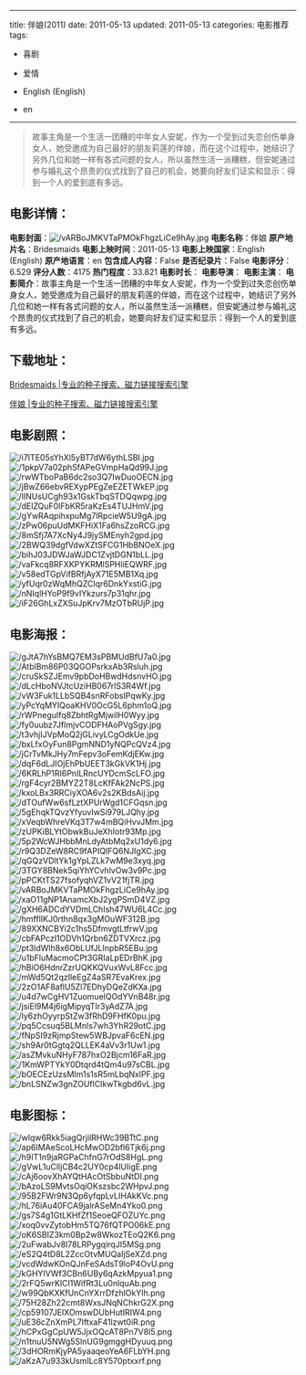 
---
title: 伴娘(2011)
date: 2011-05-13
updated: 2011-05-13
categories: 电影推荐
tags:
- 喜剧
- 爱情

- English (English)
- en
---


> 故事主角是一个生活一团糟的中年女人安妮，作为一个受到过失恋创伤单身女人，她受邀成为自己最好的朋友莉莲的伴娘，而在这个过程中，她结识了另外几位和她一样有各式问题的女人，所以虽然生活一派糟糕，但安妮通过参与婚礼这个昂贵的仪式找到了自己的机会，她要向好友们证实和显示：得到一个人的爱到底有多远。

## **电影详情**：

**电影封面**：<img src="https://image.tmdb.org/t/p/w200/vARBoJMKVTaPMOkFhgzLiCe9hAy.jpg" alt="/vARBoJMKVTaPMOkFhgzLiCe9hAy.jpg" title="/vARBoJMKVTaPMOkFhgzLiCe9hAy.jpg">
**电影名称**：伴娘
**原产地片名**：Bridesmaids
**电影上映时间**：2011-05-13
**电影上映国家**：English (English)
**原产地语言**：en
**包含成人内容**：False
**是否纪录片**：False
**电影评分**：6.529
**评分人数**：4175
**热门程度**：33.821
**电影时长**：
**电影导演**：
**电影主演**：
**电影简介**：故事主角是一个生活一团糟的中年女人安妮，作为一个受到过失恋创伤单身女人，她受邀成为自己最好的朋友莉莲的伴娘，而在这个过程中，她结识了另外几位和她一样有各式问题的女人，所以虽然生活一派糟糕，但安妮通过参与婚礼这个昂贵的仪式找到了自己的机会，她要向好友们证实和显示：得到一个人的爱到底有多远。

## **下载地址**：
[Bridesmaids |专业的种子搜索、磁力链接搜索引擎](https://movie.amd794.com:2083/?search=Bridesmaids&ordering=&mode=match_phrase&page_size=10&page=1)

[伴娘 |专业的种子搜索、磁力链接搜索引擎](https://movie.amd794.com:2083/?search=%E4%BC%B4%E5%A8%98&ordering=&mode=match_phrase&page_size=10&page=1)
 

## **电影剧照**：
<img src="https://image.tmdb.org/t/p/original/i7ITE05sYhXl5yBT7dW6ythLSBI.jpg" alt="/i7ITE05sYhXl5yBT7dW6ythLSBI.jpg" title="/i7ITE05sYhXl5yBT7dW6ythLSBI.jpg"><img src="https://image.tmdb.org/t/p/original/1pkpV7a02phSfAPeGVmpHaQd99J.jpg" alt="/1pkpV7a02phSfAPeGVmpHaQd99J.jpg" title="/1pkpV7a02phSfAPeGVmpHaQd99J.jpg"><img src="https://image.tmdb.org/t/p/original/rwWTboPaB6dc2so3Q7IwDuoOECN.jpg" alt="/rwWTboPaB6dc2so3Q7IwDuoOECN.jpg" title="/rwWTboPaB6dc2so3Q7IwDuoOECN.jpg"><img src="https://image.tmdb.org/t/p/original/jBwZ66ebvREXypPEgZeEZETWkEP.jpg" alt="/jBwZ66ebvREXypPEgZeEZETWkEP.jpg" title="/jBwZ66ebvREXypPEgZeEZETWkEP.jpg"><img src="https://image.tmdb.org/t/p/original/lINUsUCgh93x1GskTbqSTDQqwpg.jpg" alt="/lINUsUCgh93x1GskTbqSTDQqwpg.jpg" title="/lINUsUCgh93x1GskTbqSTDQqwpg.jpg"><img src="https://image.tmdb.org/t/p/original/dElZQuF0lFbKR5raKzEs4TUJHmV.jpg" alt="/dElZQuF0lFbKR5raKzEs4TUJHmV.jpg" title="/dElZQuF0lFbKR5raKzEs4TUJHmV.jpg"><img src="https://image.tmdb.org/t/p/original/gYwRAqpihxpuMg7lRpcieW5U9gA.jpg" alt="/gYwRAqpihxpuMg7lRpcieW5U9gA.jpg" title="/gYwRAqpihxpuMg7lRpcieW5U9gA.jpg"><img src="https://image.tmdb.org/t/p/original/zPw06puUdMKFHiX1Fa6hsZzoRCG.jpg" alt="/zPw06puUdMKFHiX1Fa6hsZzoRCG.jpg" title="/zPw06puUdMKFHiX1Fa6hsZzoRCG.jpg"><img src="https://image.tmdb.org/t/p/original/8mSfj7A7XcNy4J9jySMEnyh2gpd.jpg" alt="/8mSfj7A7XcNy4J9jySMEnyh2gpd.jpg" title="/8mSfj7A7XcNy4J9jySMEnyh2gpd.jpg"><img src="https://image.tmdb.org/t/p/original/2BWQ39dgfVdwXZtSFCG1HbBNOeX.jpg" alt="/2BWQ39dgfVdwXZtSFCG1HbBNOeX.jpg" title="/2BWQ39dgfVdwXZtSFCG1HbBNOeX.jpg"><img src="https://image.tmdb.org/t/p/original/bihJ03JDWJaWJDC1ZvjtDGN1bLL.jpg" alt="/bihJ03JDWJaWJDC1ZvjtDGN1bLL.jpg" title="/bihJ03JDWJaWJDC1ZvjtDGN1bLL.jpg"><img src="https://image.tmdb.org/t/p/original/vaFkcq8RFXKPYKRMlSPHliEQWRF.jpg" alt="/vaFkcq8RFXKPYKRMlSPHliEQWRF.jpg" title="/vaFkcq8RFXKPYKRMlSPHliEQWRF.jpg"><img src="https://image.tmdb.org/t/p/original/v58edTGpVifBRfjAyX71E5MB1Xq.jpg" alt="/v58edTGpVifBRfjAyX71E5MB1Xq.jpg" title="/v58edTGpVifBRfjAyX71E5MB1Xq.jpg"><img src="https://image.tmdb.org/t/p/original/yfUqr0zWqMhQZCIqr6DnkYxstiG.jpg" alt="/yfUqr0zWqMhQZCIqr6DnkYxstiG.jpg" title="/yfUqr0zWqMhQZCIqr6DnkYxstiG.jpg"><img src="https://image.tmdb.org/t/p/original/nNIqlHYoP9f9vIYkzurs7p31qhr.jpg" alt="/nNIqlHYoP9f9vIYkzurs7p31qhr.jpg" title="/nNIqlHYoP9f9vIYkzurs7p31qhr.jpg"><img src="https://image.tmdb.org/t/p/original/iF26GhLxZXSuJpKrv7MzOTbRUjP.jpg" alt="/iF26GhLxZXSuJpKrv7MzOTbRUjP.jpg" title="/iF26GhLxZXSuJpKrv7MzOTbRUjP.jpg">

## **电影海报**：
<img src="https://image.tmdb.org/t/p/original/gJtA7hYsBMQ7EM3sPBMUdBfU7a0.jpg" alt="/gJtA7hYsBMQ7EM3sPBMUdBfU7a0.jpg" title="/gJtA7hYsBMQ7EM3sPBMUdBfU7a0.jpg"><img src="https://image.tmdb.org/t/p/original/AtblBm86P03QGOPsrkxAb3Rsluh.jpg" alt="/AtblBm86P03QGOPsrkxAb3Rsluh.jpg" title="/AtblBm86P03QGOPsrkxAb3Rsluh.jpg"><img src="https://image.tmdb.org/t/p/original/cruSkSZJEmv9pbDoHBwdHdsnvHO.jpg" alt="/cruSkSZJEmv9pbDoHBwdHdsnvHO.jpg" title="/cruSkSZJEmv9pbDoHBwdHdsnvHO.jpg"><img src="https://image.tmdb.org/t/p/original/dLcHboNVJtcUziHB067rlS3R4Wf.jpg" alt="/dLcHboNVJtcUziHB067rlS3R4Wf.jpg" title="/dLcHboNVJtcUziHB067rlS3R4Wf.jpg"><img src="https://image.tmdb.org/t/p/original/vW3Fuk1LLbSQB4snRFobsIPqwKy.jpg" alt="/vW3Fuk1LLbSQB4snRFobsIPqwKy.jpg" title="/vW3Fuk1LLbSQB4snRFobsIPqwKy.jpg"><img src="https://image.tmdb.org/t/p/original/yPcYqMYIQoaKHV0OcG5L6phm1oQ.jpg" alt="/yPcYqMYIQoaKHV0OcG5L6phm1oQ.jpg" title="/yPcYqMYIQoaKHV0OcG5L6phm1oQ.jpg"><img src="https://image.tmdb.org/t/p/original/rWPneguIfq8ZbhtRgMjwilH0Wyy.jpg" alt="/rWPneguIfq8ZbhtRgMjwilH0Wyy.jpg" title="/rWPneguIfq8ZbhtRgMjwilH0Wyy.jpg"><img src="https://image.tmdb.org/t/p/original/fy0uubz7JfImjvCODFHAoPVgSgy.jpg" alt="/fy0uubz7JfImjvCODFHAoPVgSgy.jpg" title="/fy0uubz7JfImjvCODFHAoPVgSgy.jpg"><img src="https://image.tmdb.org/t/p/original/t3vhjIJVpMoQ2jGLivyLCgOdkUe.jpg" alt="/t3vhjIJVpMoQ2jGLivyLCgOdkUe.jpg" title="/t3vhjIJVpMoQ2jGLivyLCgOdkUe.jpg"><img src="https://image.tmdb.org/t/p/original/bxLfxOyFun8PgmNND1yNQPcQVz4.jpg" alt="/bxLfxOyFun8PgmNND1yNQPcQVz4.jpg" title="/bxLfxOyFun8PgmNND1yNQPcQVz4.jpg"><img src="https://image.tmdb.org/t/p/original/jCrTvMkJHy7mFepv3oFemKdjEKw.jpg" alt="/jCrTvMkJHy7mFepv3oFemKdjEKw.jpg" title="/jCrTvMkJHy7mFepv3oFemKdjEKw.jpg"><img src="https://image.tmdb.org/t/p/original/dqF6dLJIOjEhPbUEET3kGkVK1Hj.jpg" alt="/dqF6dLJIOjEhPbUEET3kGkVK1Hj.jpg" title="/dqF6dLJIOjEhPbUEET3kGkVK1Hj.jpg"><img src="https://image.tmdb.org/t/p/original/6KRLhP1RI6PnILRncUYDcmScLFO.jpg" alt="/6KRLhP1RI6PnILRncUYDcmScLFO.jpg" title="/6KRLhP1RI6PnILRncUYDcmScLFO.jpg"><img src="https://image.tmdb.org/t/p/original/rgF4cyr2BMYZ2T8LcKfFAk2NcPS.jpg" alt="/rgF4cyr2BMYZ2T8LcKfFAk2NcPS.jpg" title="/rgF4cyr2BMYZ2T8LcKfFAk2NcPS.jpg"><img src="https://image.tmdb.org/t/p/original/kxoLBx3RRCiyXOA6v2s2KBdsAij.jpg" alt="/kxoLBx3RRCiyXOA6v2s2KBdsAij.jpg" title="/kxoLBx3RRCiyXOA6v2s2KBdsAij.jpg"><img src="https://image.tmdb.org/t/p/original/dTOufWw6sfLztXPUrWgd1CFGqsn.jpg" alt="/dTOufWw6sfLztXPUrWgd1CFGqsn.jpg" title="/dTOufWw6sfLztXPUrWgd1CFGqsn.jpg"><img src="https://image.tmdb.org/t/p/original/5gEhqkTQvzYfyuvIwSi979LJQhy.jpg" alt="/5gEhqkTQvzYfyuvIwSi979LJQhy.jpg" title="/5gEhqkTQvzYfyuvIwSi979LJQhy.jpg"><img src="https://image.tmdb.org/t/p/original/xVeqbWhreVKq3T7w4mBQiHvvJMm.jpg" alt="/xVeqbWhreVKq3T7w4mBQiHvvJMm.jpg" title="/xVeqbWhreVKq3T7w4mBQiHvvJMm.jpg"><img src="https://image.tmdb.org/t/p/original/zUPKiBLYtObwkBuJeXhIotr93Mp.jpg" alt="/zUPKiBLYtObwkBuJeXhIotr93Mp.jpg" title="/zUPKiBLYtObwkBuJeXhIotr93Mp.jpg"><img src="https://image.tmdb.org/t/p/original/5p2WcWJHbbMnLdyAtbMq2xU1dy6.jpg" alt="/5p2WcWJHbbMnLdyAtbMq2xU1dy6.jpg" title="/5p2WcWJHbbMnLdyAtbMq2xU1dy6.jpg"><img src="https://image.tmdb.org/t/p/original/r9Q3DZeW8RC9fAPIQlFQ6NJIgXC.jpg" alt="/r9Q3DZeW8RC9fAPIQlFQ6NJIgXC.jpg" title="/r9Q3DZeW8RC9fAPIQlFQ6NJIgXC.jpg"><img src="https://image.tmdb.org/t/p/original/qGQzVDltYk1gYpLZLk7wM9e3xyq.jpg" alt="/qGQzVDltYk1gYpLZLk7wM9e3xyq.jpg" title="/qGQzVDltYk1gYpLZLk7wM9e3xyq.jpg"><img src="https://image.tmdb.org/t/p/original/3TGY8BNek5qiYhYCvhlvOw3v9Pc.jpg" alt="/3TGY8BNek5qiYhYCvhlvOw3v9Pc.jpg" title="/3TGY8BNek5qiYhYCvhlvOw3v9Pc.jpg"><img src="https://image.tmdb.org/t/p/original/pPCKtTS27fsofyqhVZ1vV21fjTR.jpg" alt="/pPCKtTS27fsofyqhVZ1vV21fjTR.jpg" title="/pPCKtTS27fsofyqhVZ1vV21fjTR.jpg"><img src="https://image.tmdb.org/t/p/original/vARBoJMKVTaPMOkFhgzLiCe9hAy.jpg" alt="/vARBoJMKVTaPMOkFhgzLiCe9hAy.jpg" title="/vARBoJMKVTaPMOkFhgzLiCe9hAy.jpg"><img src="https://image.tmdb.org/t/p/original/xaO11gNP1AnamcXbJ2ygPSmD4VZ.jpg" alt="/xaO11gNP1AnamcXbJ2ygPSmD4VZ.jpg" title="/xaO11gNP1AnamcXbJ2ygPSmD4VZ.jpg"><img src="https://image.tmdb.org/t/p/original/gXH6ADCdYVDmLChIsh47WU6L4Cc.jpg" alt="/gXH6ADCdYVDmLChIsh47WU6L4Cc.jpg" title="/gXH6ADCdYVDmLChIsh47WU6L4Cc.jpg"><img src="https://image.tmdb.org/t/p/original/hmfflIKJ0rthn8qx3gMOuWF312B.jpg" alt="/hmfflIKJ0rthn8qx3gMOuWF312B.jpg" title="/hmfflIKJ0rthn8qx3gMOuWF312B.jpg"><img src="https://image.tmdb.org/t/p/original/89XXNCBYi2c1hs5DfmvgtLtfrwV.jpg" alt="/89XXNCBYi2c1hs5DfmvgtLtfrwV.jpg" title="/89XXNCBYi2c1hs5DfmvgtLtfrwV.jpg"><img src="https://image.tmdb.org/t/p/original/cbFAPczI1ODVh1Qrbn6ZDTVXrcz.jpg" alt="/cbFAPczI1ODVh1Qrbn6ZDTVXrcz.jpg" title="/cbFAPczI1ODVh1Qrbn6ZDTVXrcz.jpg"><img src="https://image.tmdb.org/t/p/original/pt3ldWlh8x6ObLUfJLInpbR5EBu.jpg" alt="/pt3ldWlh8x6ObLUfJLInpbR5EBu.jpg" title="/pt3ldWlh8x6ObLUfJLInpbR5EBu.jpg"><img src="https://image.tmdb.org/t/p/original/u1bFluMacmoCPt3GRIaLpEDrBhK.jpg" alt="/u1bFluMacmoCPt3GRIaLpEDrBhK.jpg" title="/u1bFluMacmoCPt3GRIaLpEDrBhK.jpg"><img src="https://image.tmdb.org/t/p/original/hBiO6HdnrZzrUQKKQVuxWvL8Fcc.jpg" alt="/hBiO6HdnrZzrUQKKQVuxWvL8Fcc.jpg" title="/hBiO6HdnrZzrUQKKQVuxWvL8Fcc.jpg"><img src="https://image.tmdb.org/t/p/original/mWd5Qt2qzIleEgZ4aSR7EvaKrex.jpg" alt="/mWd5Qt2qzIleEgZ4aSR7EvaKrex.jpg" title="/mWd5Qt2qzIleEgZ4aSR7EvaKrex.jpg"><img src="https://image.tmdb.org/t/p/original/2zO1AF8aflU5Zl7EDhyDQeZdKXa.jpg" alt="/2zO1AF8aflU5Zl7EDhyDQeZdKXa.jpg" title="/2zO1AF8aflU5Zl7EDhyDQeZdKXa.jpg"><img src="https://image.tmdb.org/t/p/original/u4d7wCgHV1ZuomuelQOdYVnB48r.jpg" alt="/u4d7wCgHV1ZuomuelQOdYVnB48r.jpg" title="/u4d7wCgHV1ZuomuelQOdYVnB48r.jpg"><img src="https://image.tmdb.org/t/p/original/jsiEl9M4j6igMipyqTIr3yAdZ7A.jpg" alt="/jsiEl9M4j6igMipyqTIr3yAdZ7A.jpg" title="/jsiEl9M4j6igMipyqTIr3yAdZ7A.jpg"><img src="https://image.tmdb.org/t/p/original/ly6zhOyyrpStZw3fRhD9FHfK0pu.jpg" alt="/ly6zhOyyrpStZw3fRhD9FHfK0pu.jpg" title="/ly6zhOyyrpStZw3fRhD9FHfK0pu.jpg"><img src="https://image.tmdb.org/t/p/original/pq5Ccsuq5BLMnls7wh3YhR29otC.jpg" alt="/pq5Ccsuq5BLMnls7wh3YhR29otC.jpg" title="/pq5Ccsuq5BLMnls7wh3YhR29otC.jpg"><img src="https://image.tmdb.org/t/p/original/fNpSI9zRjmpStew5WBJpvaF6cEN.jpg" alt="/fNpSI9zRjmpStew5WBJpvaF6cEN.jpg" title="/fNpSI9zRjmpStew5WBJpvaF6cEN.jpg"><img src="https://image.tmdb.org/t/p/original/sh9Ar0tGgtq2QLLEK4aVv3r1Uw1.jpg" alt="/sh9Ar0tGgtq2QLLEK4aVv3r1Uw1.jpg" title="/sh9Ar0tGgtq2QLLEK4aVv3r1Uw1.jpg"><img src="https://image.tmdb.org/t/p/original/asZMvkuNHyF787hxO2Bjcm16FaR.jpg" alt="/asZMvkuNHyF787hxO2Bjcm16FaR.jpg" title="/asZMvkuNHyF787hxO2Bjcm16FaR.jpg"><img src="https://image.tmdb.org/t/p/original/1KmWPTYkY0Dtqrd4tQm4u97sCBL.jpg" alt="/1KmWPTYkY0Dtqrd4tQm4u97sCBL.jpg" title="/1KmWPTYkY0Dtqrd4tQm4u97sCBL.jpg"><img src="https://image.tmdb.org/t/p/original/bOECEzUzsMIm1s1sR5mLbqNxlPF.jpg" alt="/bOECEzUzsMIm1s1sR5mLbqNxlPF.jpg" title="/bOECEzUzsMIm1s1sR5mLbqNxlPF.jpg"><img src="https://image.tmdb.org/t/p/original/bnLSNZw3gnZOUflCIkwTkgbd6vL.jpg" alt="/bnLSNZw3gnZOUflCIkwTkgbd6vL.jpg" title="/bnLSNZw3gnZOUflCIkwTkgbd6vL.jpg">

## **电影图标**：
<img src="https://image.tmdb.org/t/p/original/wlqw6Rkk5iagQrjilRHWc39BTtC.png" alt="/wlqw6Rkk5iagQrjilRHWc39BTtC.png" title="/wlqw6Rkk5iagQrjilRHWc39BTtC.png"><img src="https://image.tmdb.org/t/p/original/ap6IMAeScoLHcMwOD2bfl6Tjk6j.png" alt="/ap6IMAeScoLHcMwOD2bfl6Tjk6j.png" title="/ap6IMAeScoLHcMwOD2bfl6Tjk6j.png"><img src="https://image.tmdb.org/t/p/original/h9IT1n9jaRGPaChfnG7rOdS8HgL.png" alt="/h9IT1n9jaRGPaChfnG7rOdS8HgL.png" title="/h9IT1n9jaRGPaChfnG7rOdS8HgL.png"><img src="https://image.tmdb.org/t/p/original/gVwL1uClljCB4c2UY0cp4lUIigE.png" alt="/gVwL1uClljCB4c2UY0cp4lUIigE.png" title="/gVwL1uClljCB4c2UY0cp4lUIigE.png"><img src="https://image.tmdb.org/t/p/original/cAj6oovXhAYQtHAcOtSbbuNtDI.png" alt="/cAj6oovXhAYQtHAcOtSbbuNtDI.png" title="/cAj6oovXhAYQtHAcOtSbbuNtDI.png"><img src="https://image.tmdb.org/t/p/original/bAzoLS9MvtsOqiOKszsbc2WHpvJ.png" alt="/bAzoLS9MvtsOqiOKszsbc2WHpvJ.png" title="/bAzoLS9MvtsOqiOKszsbc2WHpvJ.png"><img src="https://image.tmdb.org/t/p/original/95B2FWr9N3Qp6yfqpLvLIHAkKVc.png" alt="/95B2FWr9N3Qp6yfqpLvLIHAkKVc.png" title="/95B2FWr9N3Qp6yfqpLvLIHAkKVc.png"><img src="https://image.tmdb.org/t/p/original/hL76iAu40FCA9jalrASeMn4Yko0.png" alt="/hL76iAu40FCA9jalrASeMn4Yko0.png" title="/hL76iAu40FCA9jalrASeMn4Yko0.png"><img src="https://image.tmdb.org/t/p/original/gs7S4g1GtLKHfZf1SeoeQFOZUYc.png" alt="/gs7S4g1GtLKHfZf1SeoeQFOZUYc.png" title="/gs7S4g1GtLKHfZf1SeoeQFOZUYc.png"><img src="https://image.tmdb.org/t/p/original/xoq0vvZytobHm5TQ76fQTPO06kE.png" alt="/xoq0vvZytobHm5TQ76fQTPO06kE.png" title="/xoq0vvZytobHm5TQ76fQTPO06kE.png"><img src="https://image.tmdb.org/t/p/original/oK6SBIZ3km0Bp2w8WkozTEoQ2K6.png" alt="/oK6SBIZ3km0Bp2w8WkozTEoQ2K6.png" title="/oK6SBIZ3km0Bp2w8WkozTEoQ2K6.png"><img src="https://image.tmdb.org/t/p/original/2uFwabJv8l78LRPygqirqJI5MSg.png" alt="/2uFwabJv8l78LRPygqirqJI5MSg.png" title="/2uFwabJv8l78LRPygqirqJI5MSg.png"><img src="https://image.tmdb.org/t/p/original/eS2Q4tD8L2ZccOtvMUQaIjSeXZd.png" alt="/eS2Q4tD8L2ZccOtvMUQaIjSeXZd.png" title="/eS2Q4tD8L2ZccOtvMUQaIjSeXZd.png"><img src="https://image.tmdb.org/t/p/original/vcdWdwKOnQJnFeSAdsT9loP4OvU.png" alt="/vcdWdwKOnQJnFeSAdsT9loP4OvU.png" title="/vcdWdwKOnQJnFeSAdsT9loP4OvU.png"><img src="https://image.tmdb.org/t/p/original/kGHYIVWf3CBn6UBy6qAzkMpyua1.png" alt="/kGHYIVWf3CBn6UBy6qAzkMpyua1.png" title="/kGHYIVWf3CBn6UBy6qAzkMpyua1.png"><img src="https://image.tmdb.org/t/p/original/2rFQ5wrKlCI1WifRt3Lu0nlquAb.png" alt="/2rFQ5wrKlCI1WifRt3Lu0nlquAb.png" title="/2rFQ5wrKlCI1WifRt3Lu0nlquAb.png"><img src="https://image.tmdb.org/t/p/original/w99QbKXKfUnCnYXrrDfzhlOkYIh.png" alt="/w99QbKXKfUnCnYXrrDfzhlOkYIh.png" title="/w99QbKXKfUnCnYXrrDfzhlOkYIh.png"><img src="https://image.tmdb.org/t/p/original/75H28Zh22cmt8WxsJNqNChkrG2X.png" alt="/75H28Zh22cmt8WxsJNqNChkrG2X.png" title="/75H28Zh22cmt8WxsJNqNChkrG2X.png"><img src="https://image.tmdb.org/t/p/original/cp59107JEIXOmswDUbHutIRIW4.png" alt="/cp59107JEIXOmswDUbHutIRIW4.png" title="/cp59107JEIXOmswDUbHutIRIW4.png"><img src="https://image.tmdb.org/t/p/original/uE36cZnXmPL7lftxaF41lzwt0iR.png" alt="/uE36cZnXmPL7lftxaF41lzwt0iR.png" title="/uE36cZnXmPL7lftxaF41lzwt0iR.png"><img src="https://image.tmdb.org/t/p/original/hCPxGgCpUW5JjxOQcAT8Pn7V8I5.png" alt="/hCPxGgCpUW5JjxOQcAT8Pn7V8I5.png" title="/hCPxGgCpUW5JjxOQcAT8Pn7V8I5.png"><img src="https://image.tmdb.org/t/p/original/n1tnuU5NWg5SlnUG9gmggHDyuuq.png" alt="/n1tnuU5NWg5SlnUG9gmggHDyuuq.png" title="/n1tnuU5NWg5SlnUG9gmggHDyuuq.png"><img src="https://image.tmdb.org/t/p/original/3dHORmKjyPA5yaaqeoYeA6FLbYH.png" alt="/3dHORmKjyPA5yaaqeoYeA6FLbYH.png" title="/3dHORmKjyPA5yaaqeoYeA6FLbYH.png"><img src="https://image.tmdb.org/t/p/original/aKzA7u933kUsmILc8Y570ptxxrf.png" alt="/aKzA7u933kUsmILc8Y570ptxxrf.png" title="/aKzA7u933kUsmILc8Y570ptxxrf.png">
